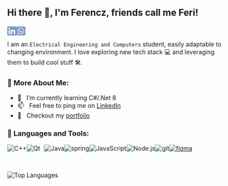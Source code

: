 ## Hi there 👋, I'm Ferencz, friends call me Feri!
<a href='https://www.linkedin.com/in/ferencz-carnu/'><img align='left' alt="linkedin" src="./assets/linkedin.svg" height='24px'/></a>
<a href='https://wa.me/40725192274?text='><img align='left' alt="whatsapp" src="./assets/whatsapp.svg" height='24px'/></a>
</br></br>
I am an `Electrical Engineering and Computers` student, easily adaptable to changing environment. I love exploring new tech stack 💻 and leveraging them to build cool stuff 🛠️. 
  
### 🧐 More About Me:

- 🌱 &nbsp; I’m currently learning C#/.Net 8
- 📫 &nbsp; Feel free to ping me on [LinkedIn](https://www.linkedin.com/in/ferencz-carnu/)
- 📝 &nbsp; Checkout my [portfolio](https://vortexferi.github.io/portfolio/)

### 🔨 Languages and Tools:
<a href="https://www.cplusplus.com" target="_blank"><img align="left" alt="C++" height ="42px" src="https://raw.githubusercontent.com/rahul-jha98/github_readme_icons/main/language_and_tools/square/c++/c++.svg"></a>
<a href="https://qt.io" target="_blank"><img align="left" alt="Qt" height ="42px" src="https://upload.wikimedia.org/wikipedia/commons/0/0b/Qt_logo_2016.svg" width="40px"></a>
<a href="https://www.java.com" target="_blank"><img align="left" alt="Java" height ="42px" src="https://raw.githubusercontent.com/rahul-jha98/github_readme_icons/main/language_and_tools/square/java/java.svg"></a>
<a href="https://www.spring.io" target="_blank"><img align="left" alt="spring" height ="42px" src="https://raw.githubusercontent.com/rahul-jha98/github_readme_icons/main/language_and_tools/square/spring/spring.svg"></a>
<a href="https://developer.mozilla.org/en-US/docs/Web/JavaScript" target="_blank"> <img align="left" alt="JavaScript" height ="42px"  src="https://raw.githubusercontent.com/rahul-jha98/github_readme_icons/main/language_and_tools/square/javascript/javascript.svg"> </a>
<a href="https://nodejs.org" target="_blank"><img align="left" alt="Node.js" height ="42px" src="https://raw.githubusercontent.com/rahul-jha98/github_readme_icons/main/language_and_tools/square/node/node.svg"></a>
<a href="https://git-scm.com/" target="_blank"> <img src="https://raw.githubusercontent.com/rahul-jha98/github_readme_icons/main/language_and_tools/square/git-scm/git-scm.svg" align="left" alt="git" height='42px'/> </a>
<a href="https://www.figma.com/" target="_blank"> <img src="https://raw.githubusercontent.com/rahul-jha98/github_readme_icons/main/language_and_tools/square/figma/figma.svg" alt="figma" height='42px'/> </a>

<br>

![Top Languages](https://github-readme-stats.vercel.app/api/top-langs/?username=vortexferi&layout=compact&theme=dark&size_weight=1&count_weight=0)
